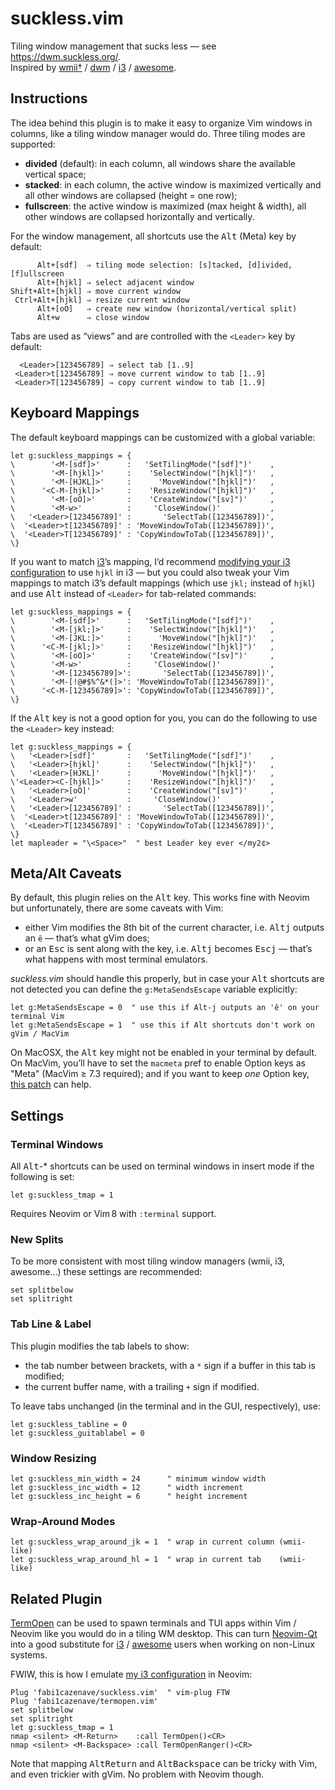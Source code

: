 suckless.vim
================================================================================

Tiling window management that sucks less — see <https://dwm.suckless.org/>. <br>
Inspired by [wmii†][1] / [dwm][2] / [i3][3] / [awesome][4].

  [1]: https://code.google.com/archive/p/wmii/
  [2]: https://dwm.suckless.org/
  [3]: https://i3wm.org/
  [4]: https://awesomewm.org/

Instructions
--------------------------------------------------------------------------------

The idea behind this plugin is to make it easy to organize Vim windows in columns, like a tiling window manager would do. Three tiling modes are supported:

* **divided** (default): in each column, all windows share the available vertical space;
* **stacked**: in each column, the active window is maximized vertically and all other windows are collapsed (height = one row);
* **fullscreen**: the active window is maximized (max height & width), all other windows are collapsed horizontally and vertically.

For the window management, all shortcuts use the <kbd>Alt</kbd> (Meta) key by default:

          Alt+[sdf]  ⇒ tiling mode selection: [s]tacked, [d]ivided, [f]ullscreen
          Alt+[hjkl] ⇒ select adjacent window
    Shift+Alt+[hjkl] ⇒ move current window
     Ctrl+Alt+[hjkl] ⇒ resize current window
          Alt+[oO]   ⇒ create new window (horizontal/vertical split)
          Alt+w      ⇒ close window

Tabs are used as “views” and are controlled with the `<Leader>` key by default:

      <Leader>[123456789] ⇒ select tab [1..9]
     <Leader>t[123456789] ⇒ move current window to tab [1..9]
     <Leader>T[123456789] ⇒ copy current window to tab [1..9]


Keyboard Mappings
--------------------------------------------------------------------------------

The default keyboard mappings can be customized with a global variable:

```vim
let g:suckless_mappings = {
\        '<M-[sdf]>'      :   'SetTilingMode("[sdf]")'    ,
\        '<M-[hjkl]>'     :    'SelectWindow("[hjkl]")'   ,
\        '<M-[HJKL]>'     :      'MoveWindow("[hjkl]")'   ,
\      '<C-M-[hjkl]>'     :    'ResizeWindow("[hjkl]")'   ,
\        '<M-[oO]>'       :    'CreateWindow("[sv]")'     ,
\        '<M-w>'          :     'CloseWindow()'           ,
\   '<Leader>[123456789]' :       'SelectTab([123456789])',
\  '<Leader>t[123456789]' : 'MoveWindowToTab([123456789])',
\  '<Leader>T[123456789]' : 'CopyWindowToTab([123456789])',
\}
```

If you want to match [i3][3]’s mapping, I’d recommend [modifying your i3 configuration][5] to use `hjkl` in i3 — but you could also tweak your Vim mappings to match i3’s default mappings (which use `jkl;` instead of `hjkl`) and use <kbd>Alt</kbd> instead of `<Leader>` for tab-related commands:

  [5]: https://github.com/fabi1cazenave/dotFiles/blob/master/config/i3/config

```vim
let g:suckless_mappings = {
\        '<M-[sdf]>'      :   'SetTilingMode("[sdf]")'    ,
\        '<M-[jkl;]>'     :    'SelectWindow("[hjkl]")'   ,
\        '<M-[JKL:]>'     :      'MoveWindow("[hjkl]")'   ,
\      '<C-M-[jkl;]>'     :    'ResizeWindow("[hjkl]")'   ,
\        '<M-[oO]>'       :    'CreateWindow("[sv]")'     ,
\        '<M-w>'          :     'CloseWindow()'           ,
\        '<M-[123456789]>':       'SelectTab([123456789])',
\        '<M-[!@#$%^&*(]>': 'MoveWindowToTab([123456789])',
\      '<C-M-[123456789]>': 'CopyWindowToTab([123456789])',
\}
```

If  the <kbd>Alt</kbd> key is not a good option for you, you can do the following to use the `<Leader>` key instead:

```vim
let g:suckless_mappings = {
\   '<Leader>[sdf]'       :   'SetTilingMode("[sdf]")'    ,
\   '<Leader>[hjkl]'      :    'SelectWindow("[hjkl]")'   ,
\   '<Leader>[HJKL]'      :      'MoveWindow("[hjkl]")'   ,
\'<Leader><C-[hjkl]>'     :    'ResizeWindow("[hjkl]")'   ,
\   '<Leader>[oO]'        :    'CreateWindow("[sv]")'     ,
\   '<Leader>w'           :     'CloseWindow()'           ,
\   '<Leader>[123456789]' :       'SelectTab([123456789])',
\  '<Leader>t[123456789]' : 'MoveWindowToTab([123456789])',
\  '<Leader>T[123456789]' : 'CopyWindowToTab([123456789])',
\}
let mapleader = "\<Space>"  " best Leader key ever </my2¢>
```

Meta/Alt Caveats
--------------------------------------------------------------------------------

By default, this plugin relies on the <kbd>Alt</kbd> key. This works fine with Neovim but unfortunately, there are some caveats with Vim:

* either Vim modifies the 8th bit of the current character, i.e. <kbd>Alt</kbd><kbd>j</kbd> outputs an `ê` — that’s what gVim does;
* or an <kbd>Esc</kbd> is sent along with the key, i.e. <kbd>Alt</kbd><kbd>j</kbd> becomes <kbd>Esc</kbd><kbd>j</kbd> — that’s what happens with most terminal emulators.


*suckless.vim* should handle this properly, but in case your <kbd>Alt</kbd> shortcuts are not detected you can define the `g:MetaSendsEscape` variable explicitly:

```vim
let g:MetaSendsEscape = 0  " use this if Alt-j outputs an 'ê' on your terminal Vim
let g:MetaSendsEscape = 1  " use this if Alt shortcuts don't work on gVim / MacVim
```

On MacOSX, the <kbd>Alt</kbd> key might not be enabled in your terminal by default. On MacVim, you’ll have to set the ``macmeta`` pref to enable Option keys as "Meta" (MacVim ≥ 7.3 required); and if you want to keep *one* Option key, [this patch](https://gist.github.com/666875) can help.

Settings
--------------------------------------------------------------------------------

### Terminal Windows

All <kbd>Alt</kbd>-* shortcuts can be used on terminal windows in insert mode if the following is set:

```vim
let g:suckless_tmap = 1
```

Requires Neovim or Vim 8 with `:terminal` support.

### New Splits

To be more consistent with most tiling window managers (wmii, i3, awesome…) these settings are recommended:

```vim
set splitbelow
set splitright
```

### Tab Line & Label

This plugin modifies the tab labels to show:

* the tab number between brackets, with a `*` sign if a buffer in this tab is modified;
* the current buffer name, with a trailing `+` sign if modified.

To leave tabs unchanged (in the terminal and in the GUI, respectively), use:

```vim
let g:suckless_tabline = 0
let g:suckless_guitablabel = 0
```

### Window Resizing

```vim
let g:suckless_min_width = 24      " minimum window width
let g:suckless_inc_width = 12      " width increment
let g:suckless_inc_height = 6      " height increment
```

### Wrap-Around Modes

```vim
let g:suckless_wrap_around_jk = 1  " wrap in current column (wmii-like)
let g:suckless_wrap_around_hl = 1  " wrap in current tab    (wmii-like)
```


Related Plugin
--------------------------------------------------------------------------------

[TermOpen][6] can be used to spawn terminals and TUI apps within Vim / Neovim like you would do in a tiling WM desktop. This can turn [Neovim-Qt][7] into a good substitute for [i3][3] / [awesome][4] users when working on non-Linux systems.

FWIW, this is how I emulate [my i3 configuration][5] in Neovim:

```vim
Plug 'fabi1cazenave/suckless.vim'  " vim-plug FTW
Plug 'fabi1cazenave/termopen.vim'
set splitbelow
set splitright
let g:suckless_tmap = 1
nmap <silent> <M-Return>    :call TermOpen()<CR>
nmap <silent> <M-Backspace> :call TermOpenRanger()<CR>
```

Note that mapping <kbd>Alt</kbd><kbd>Return</kbd> and <kbd>Alt</kbd><kbd>Backspace</kbd> can be tricky with Vim, and even trickier with gVim. No problem with Neovim though.

  [6]: https://github.com/fabi1cazenave/termopen.vim
  [7]: https://github.com/equalsraf/neovim-qt
